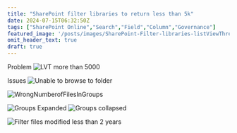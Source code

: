 ```yaml
---
title: "SharePoint filter libraries to return less than 5k"
date: 2024-07-15T06:32:50Z
tags: ["SharePoint Online","Search","Field","Column","Governance"]
featured_image: '/posts/images/SharePoint-Filter-libraries-listViewThreshold/LVT_morethan5000.png'
omit_header_text: true
draft: true
---
```


Problem 
![LVT more than 5000](../images/SharePoint-Filter-libraries-listViewThreshold/LVT_morethan5000.png)


Issues
![Unable to browse to folder](../images/SharePoint-Filter-libraries-listViewThreshold/LVT-EmptyWhenBrowsedTo.png)

![WrongNumberofFilesInGroups](../images/SharePoint-Filter-libraries-listViewThreshold/WrongNumberOfFiles_PerGrouping.png)


![Groups Expanded](../images/SharePoint-Filter-libraries-listViewThreshold/Groups_Expanded.png)
![Groups collapsed](../images/SharePoint-Filter-libraries-listViewThreshold/grouping_setting_collapsed.png)

![Filter files modified less than 2 years](../images/SharePoint-Filter-libraries-listViewThreshold/FilterModifiedlessThan2Years.png)


